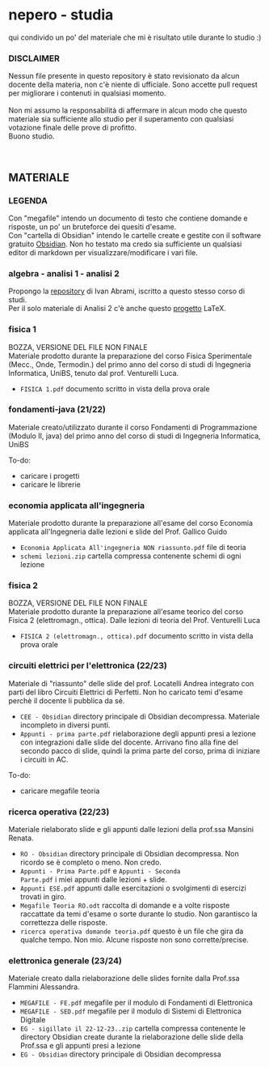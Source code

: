 # nepero - studia
qui condivido un po' del materiale che mi è risultato utile durante lo studio :)

### DISCLAIMER
Nessun file presente in questo repository è stato revisionato da alcun docente della materia, non c'è niente di ufficiale. Sono accette pull request per migliorare i contenuti in qualsiasi momento.
<br><br>
Non mi assumo la responsabilità di affermare in alcun modo che questo materiale sia sufficiente allo studio per il superamento con qualsiasi votazione finale delle prove di profitto.<br>
Buono studio.

<br>

## MATERIALE

### LEGENDA
Con "megafile" intendo un documento di testo che contiene domande e risposte, un po' un bruteforce dei quesiti d'esame.<br>
Con "cartella di Obsidian" intendo le cartelle create e gestite con il software gratuito [Obsidian](https://obsidian.md/). Non ho testato ma credo sia sufficiente un qualsiasi editor di markdown per visualizzare/modificare i vari file.

### algebra - analisi 1 - analisi 2
Propongo la [repository](https://github.com/ildivan/ingegneria-informatica/tree/main) di Ivan Abrami, iscritto a questo stesso corso di studi.<br>
Per il solo materiale di Analisi 2 c'è anche questo [progetto](https://github.com/ceres-c/unibs-analisi2) LaTeX.

### fisica 1
BOZZA, VERSIONE DEL FILE NON FINALE<br>
Materiale prodotto durante la preparazione del corso Fisica Sperimentale (Mecc., Onde, Termodin.) del primo anno del corso di studi di Ingegneria Informatica, UniBS, tenuto dal prof. Venturelli Luca.
- <code>FISICA 1.pdf</code> documento scritto in vista della prova orale

### fondamenti-java (21/22)
<p>Materiale creato/utilizzato durante il corso Fondamenti di Programmazione (Modulo II, java) del primo anno del corso di studi di Ingegneria Informatica, UniBS</p>

To-do:
- caricare i progetti
- caricare le librerie 

### economia applicata all'ingegneria
Materiale prodotto durante la preparazione all'esame del corso Economia applicata all'Ingegneria dalle lezioni e slide del Prof. Gallico Guido
- <code>Economia Applicata All'ingegneria NON riassunto.pdf</code> file di teoria
- <code>schemi lezioni.zip</code> cartella compressa contenente schemi di ogni lezione 

### fisica 2
BOZZA, VERSIONE DEL FILE NON FINALE<br>
Materiale prodotto durante la preparazione all'esame teorico del corso Fisica 2 (elettromagn., ottica). Dalle lezioni di teoria del Prof. Venturelli Luca
- <code>FISICA 2 (elettromagn., ottica).pdf</code> documento scritto in vista della prova orale

### circuiti elettrici per l'elettronica (22/23)
Materiale di "riassunto" delle slide del prof. Locatelli Andrea integrato con parti del libro Circuiti Elettrici di Perfetti. Non ho caricato temi d'esame perchè il docente li pubblica da sé.
- <code>CEE - Obsidian</code> directory principale di Obsidian decompressa. Materiale incompleto in diversi punti.
- <code>Appunti - prima parte.pdf</code> rielaborazione degli appunti presi a lezione con integrazioni dalle slide del docente. Arrivano fino alla fine del secondo pacco di slide, quindi la prima parte del corso, prima di iniziare i circuiti in AC.

To-do:
- caricare megafile teoria

### ricerca operativa (22/23)
Materiale rielaborato slide e gli appunti dalle lezioni della prof.ssa Mansini Renata.
- <code>RO - Obsidian</code> directory principale di Obsidian decompressa. Non ricordo se è completo o meno. Non credo.
- <code>Appunti - Prima Parte.pdf</code> e <code>Appunti - Seconda Parte.pdf</code> i miei appunti dalle lezioni + slide.
- <code>Appunti ESE.pdf</code> appunti dalle esercitazioni o svolgimenti di esercizi trovati in giro. 
- <code>Megafile Teoria RO.odt</code> raccolta di domande e a volte risposte raccattate da temi d'esame o sorte durante lo studio. Non garantisco la correttezza delle risposte.
- <code>ricerca operativa domande teoria.pdf</code> questo è un file che gira da qualche tempo. Non mio. Alcune risposte non sono corrette/precise.

### elettronica generale (23/24)
Materiale creato dalla rielaborazione delle slides fornite dalla Prof.ssa Flammini Alessandra.
- <code>MEGAFILE - FE.pdf</code> megafile per il modulo di Fondamenti di Elettronica
- <code>MEGAFILE - SED.pdf</code> megafile per il modulo di Sistemi di Elettronica Digitale
- <code>EG - sigillato il 22-12-23..zip</code> cartella compressa contenente le directory Obsidian create durante la rielaborazione delle slide della Prof.ssa e gli appunti presi a lezione
- <code>EG - Obsidian</code> directory principale di Obsidian decompressa


